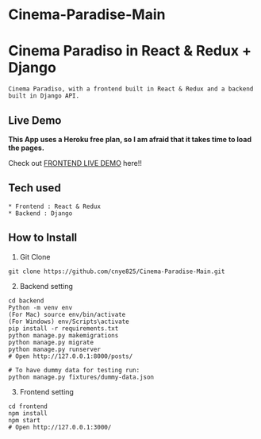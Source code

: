 # Cinema-Paradise-Main
# Cinema Paradiso in React & Redux + Django

```
Cinema Paradiso, with a frontend built in React & Redux and a backend built in Django API.
```

## Live Demo

**This App uses a Heroku free plan, so I am afraid that it takes time to load the pages.**

Check out [FRONTEND LIVE DEMO](https://cinema-paradise-frontend.cnye825.repl.co/) here!!



## Tech used

```
* Frontend : React & Redux
* Backend : Django
```

## How to Install

1. Git Clone

```
git clone https://github.com/cnye825/Cinema-Paradise-Main.git
```

2. Backend setting

```
cd backend
Python -m venv env
(For Mac) source env/bin/activate
(For Windows) env/Scripts\activate
pip install -r requirements.txt
python manage.py makemigrations
python manage.py migrate
python manage.py runserver
# Open http://127.0.0.1:8000/posts/

# To have dummy data for testing run:
python manage.py fixtures/dummy-data.json
```

3. Frontend setting

```
cd frontend
npm install
npm start
# Open http://127.0.0.1:3000/
```
